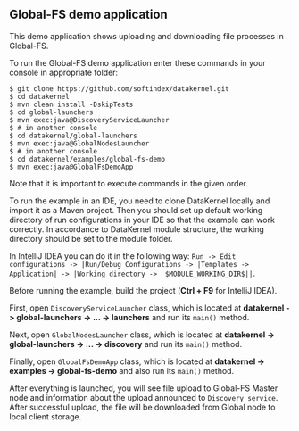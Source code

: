 ## Global-FS demo application
This demo application shows uploading and downloading file processes in Global-FS.

To run the Global-FS demo application enter these commands in your console in appropriate folder:
```
$ git clone https://github.com/softindex/datakernel.git
$ cd datakernel
$ mvn clean install -DskipTests
$ cd global-launchers
$ mvn exec:java@DiscoveryServiceLauncher
$ # in another console
$ cd datakernel/global-launchers
$ mvn exec:java@GlobalNodesLauncher
$ # in another console
$ cd datakernel/examples/global-fs-demo
$ mvn exec:java@GlobalFsDemoApp
```
Note that it is important to execute commands in the given order.

To run the example in an IDE, you need to clone DataKernel locally and import it as a Maven project. Then you should 
set up default working directory of run configurations in your IDE so that the example can work correctly. In 
accordance to DataKernel module structure, the working directory should be set to the module folder. 

In IntelliJ IDEA you can do it in the following way:
`Run -> Edit configurations -> |Run/Debug Configurations -> |Templates -> Application| -> |Working directory -> 
$MODULE_WORKING_DIR$||`.

Before running the example, build the project (**Ctrl + F9** for IntelliJ IDEA).

First, open `DiscoveryServiceLauncher` class, which is located at **datakernel -> global-launchers -> ... -> launchers** 
and run its `main()` method.

Next, open `GlobalNodesLauncher` class, which is located at **datakernel -> global-launchers -> ... -> discovery** and 
run its `main()` method.

Finally, open `GlobalFsDemoApp` class, which is located at **datakernel -> examples -> global-fs-demo** and also run its 
`main()` method.

After everything is launched, you will see file upload to Global-FS Master node and information about the 
upload announced to `Discovery service`. After successful upload, the file will be downloaded from Global node to local 
client storage.